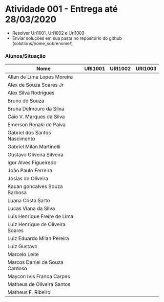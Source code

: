 # Atividade 001 - Entrega até 28/03/2020

- Resolver Uri1001, Uri1002 e Uri1003
- Enviar soluções em sua pasta no repositório do github (solutions/nome_sobrenome/)

### Alunos/Situação

| Nome  | URI1001 | URI1002  | URI1003 |
| ------------- | ------------- | ------------- | ------------- |
| Allan de Lima Lopes Moreira | | | |
| Alex de Souza Soares Jr | | | |
| Alex Silva Rodrigues | | | |
| Bruno de Souza | | | |
| Bruna Delmouro da Silva | | | |
| Caio V. Marques da Silva | | | |
| Emerson Renaki de Paiva | | | |
| Gabriel dos Santos Nascimento | | | |
| Gabriel Milan Martinelli | | | |
| Gustavo Oliveira Silveira | | | |
| Igor Alves Figueiredo | | | |
| João Paulo Ferreira | | | |
| Josias de Oliveira | | | |
| Kauan goncalves Souza Barbosa | | | |
| Luana Costa Sarto | | | |
| Lucas Viana da Silva | | | |
| Luis Henrique Freire de Lima | | | |
| Luiz Henrique de Oliveira Soares | | | |
| Luiz Eduardo Milan Pereira | | | |
| Luíz Gustavo | | | |
| Marcelo Leite | | | |
| Marcos Daniel de Souza Cardoso | | | |
| Maycon Ivis Franca Carpes | | | |
| Matheus de Oliveira Santos | | | |
| Matheus F. Ribeiro | | | |
